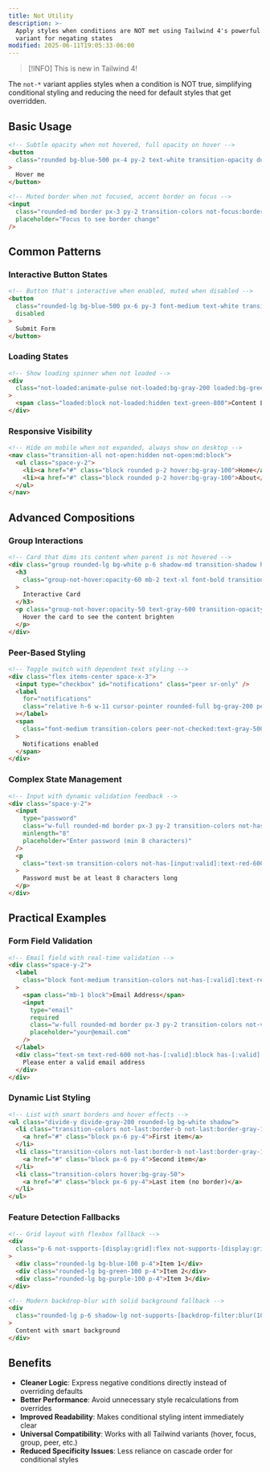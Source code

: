 ```yaml
---
title: Not Utility
description: >-
  Apply styles when conditions are NOT met using Tailwind 4's powerful not-*
  variant for negating states
modified: 2025-06-11T19:05:33-06:00
---
```


> [!INFO] This is new in Tailwind 4!

The `not-*` variant applies styles when a condition is NOT true, simplifying conditional styling and reducing the need for default styles that get overridden.

## Basic Usage

```html tailwind
<!-- Subtle opacity when not hovered, full opacity on hover -->
<button
  class="rounded bg-blue-500 px-4 py-2 text-white transition-opacity duration-200 not-hover:opacity-80 hover:opacity-100"
>
  Hover me
</button>

<!-- Muted border when not focused, accent border on focus -->
<input
  class="rounded-md border px-3 py-2 transition-colors not-focus:border-gray-200 focus:border-blue-400 focus:ring-2 focus:ring-blue-100"
  placeholder="Focus to see border change"
/>
```

## Common Patterns

### Interactive Button States

```html tailwind
<!-- Button that's interactive when enabled, muted when disabled -->
<button
  class="rounded-lg bg-blue-500 px-6 py-3 font-medium text-white transition-all not-disabled:cursor-pointer not-disabled:hover:bg-blue-600 not-disabled:active:bg-blue-700 disabled:cursor-not-allowed disabled:opacity-40"
  disabled
>
  Submit Form
</button>
```

### Loading States

```html tailwind
<!-- Show loading spinner when not loaded -->
<div
  class="not-loaded:animate-pulse not-loaded:bg-gray-200 loaded:bg-green-100 flex h-20 items-center justify-center rounded-lg"
>
  <span class="loaded:block not-loaded:hidden text-green-800">Content Loaded!</span>
</div>
```

### Responsive Visibility

```html tailwind
<!-- Hide on mobile when not expanded, always show on desktop -->
<nav class="transition-all not-open:hidden not-open:md:block">
  <ul class="space-y-2">
    <li><a href="#" class="block rounded p-2 hover:bg-gray-100">Home</a></li>
    <li><a href="#" class="block rounded p-2 hover:bg-gray-100">About</a></li>
  </ul>
</nav>
```

## Advanced Compositions

### Group Interactions

```html tailwind
<!-- Card that dims its content when parent is not hovered -->
<div class="group rounded-lg bg-white p-6 shadow-md transition-shadow hover:shadow-lg">
  <h3
    class="group-not-hover:opacity-60 mb-2 text-xl font-bold transition-opacity group-hover:opacity-100"
  >
    Interactive Card
  </h3>
  <p class="group-not-hover:opacity-50 text-gray-600 transition-opacity group-hover:opacity-100">
    Hover the card to see the content brighten
  </p>
</div>
```

### Peer-Based Styling

```html tailwind
<!-- Toggle switch with dependent text styling -->
<div class="flex items-center space-x-3">
  <input type="checkbox" id="notifications" class="peer sr-only" />
  <label
    for="notifications"
    class="relative h-6 w-11 cursor-pointer rounded-full bg-gray-200 peer-checked:bg-blue-600 before:absolute before:top-0.5 before:left-0.5 before:h-5 before:w-5 before:rounded-full before:bg-white before:transition-transform peer-checked:before:translate-x-5"
  ></label>
  <span
    class="font-medium transition-colors peer-not-checked:text-gray-500 peer-checked:text-blue-600"
  >
    Notifications enabled
  </span>
</div>
```

### Complex State Management

```html tailwind
<!-- Input with dynamic validation feedback -->
<div class="space-y-2">
  <input
    type="password"
    class="w-full rounded-md border px-3 py-2 transition-colors not-has-[:valid]:border-red-300 not-has-[:valid]:focus:ring-red-100 has-[:valid]:border-green-300 has-[:valid]:focus:ring-green-100"
    minlength="8"
    placeholder="Enter password (min 8 characters)"
  />
  <p
    class="text-sm transition-colors not-has-[input:valid]:text-red-600 has-[input:valid]:text-green-600"
  >
    Password must be at least 8 characters long
  </p>
</div>
```

## Practical Examples

### Form Field Validation

```html tailwind
<!-- Email field with real-time validation -->
<div class="space-y-2">
  <label
    class="block font-medium transition-colors not-has-[:valid]:text-red-700 has-[:valid]:text-green-700"
  >
    <span class="mb-1 block">Email Address</span>
    <input
      type="email"
      required
      class="w-full rounded-md border px-3 py-2 transition-colors not-valid:border-red-300 valid:border-green-300 not-valid:focus:ring-red-100 valid:focus:ring-green-100"
      placeholder="your@email.com"
    />
  </label>
  <div class="text-sm text-red-600 not-has-[:valid]:block has-[:valid]:hidden">
    Please enter a valid email address
  </div>
</div>
```

### Dynamic List Styling

```html tailwind
<!-- List with smart borders and hover effects -->
<ul class="divide-y divide-gray-200 rounded-lg bg-white shadow">
  <li class="transition-colors not-last:border-b not-last:border-gray-100 hover:bg-gray-50">
    <a href="#" class="block px-6 py-4">First item</a>
  </li>
  <li class="transition-colors not-last:border-b not-last:border-gray-100 hover:bg-gray-50">
    <a href="#" class="block px-6 py-4">Second item</a>
  </li>
  <li class="transition-colors hover:bg-gray-50">
    <a href="#" class="block px-6 py-4">Last item (no border)</a>
  </li>
</ul>
```

### Feature Detection Fallbacks

```html tailwind
<!-- Grid layout with flexbox fallback -->
<div
  class="p-6 not-supports-[display:grid]:flex not-supports-[display:grid]:flex-wrap not-supports-[display:grid]:gap-4 supports-[display:grid]:grid supports-[display:grid]:grid-cols-3 supports-[display:grid]:gap-6"
>
  <div class="rounded-lg bg-blue-100 p-4">Item 1</div>
  <div class="rounded-lg bg-green-100 p-4">Item 2</div>
  <div class="rounded-lg bg-purple-100 p-4">Item 3</div>
</div>

<!-- Modern backdrop-blur with solid background fallback -->
<div
  class="rounded-lg p-6 shadow-lg not-supports-[backdrop-filter:blur(10px)]:border not-supports-[backdrop-filter:blur(10px)]:bg-white supports-[backdrop-filter:blur(10px)]:bg-white/80 supports-[backdrop-filter:blur(10px)]:backdrop-blur-lg"
>
  Content with smart background
</div>
```

## Benefits

- **Cleaner Logic**: Express negative conditions directly instead of overriding defaults
- **Better Performance**: Avoid unnecessary style recalculations from overrides
- **Improved Readability**: Makes conditional styling intent immediately clear
- **Universal Compatibility**: Works with all Tailwind variants (hover, focus, group, peer, etc.)
- **Reduced Specificity Issues**: Less reliance on cascade order for conditional styles
